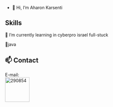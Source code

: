 - 👋 Hi, I’m Aharon Karsenti

## Skills
🌱 I’m currently learning in cyberpro israel full-stuck

🌱java

## 📫 Contact
E-mail:
<br>
<a href="aharon589@gmail.com"><img src="https://i.ibb.co/vY68Ff6/290854.png" width="80" height="80" alt="290854" border="0"></a>

<!---
aharonYK/aharonYK is a ✨ special ✨ repository because its `README.md` (this file) appears on your GitHub profile.
You can click the Preview link to take a look at your changes.
--->
